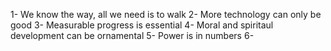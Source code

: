 
1- We know the way, all we need is to walk
2- More technology can only be good
3- Measurable progress is essential
4- Moral and spiritaul development can be ornamental
5- Power is in numbers
6- 